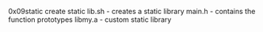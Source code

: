 0x09static
create static lib.sh - creates a static library
main.h - contains the function prototypes
libmy.a - custom static library
